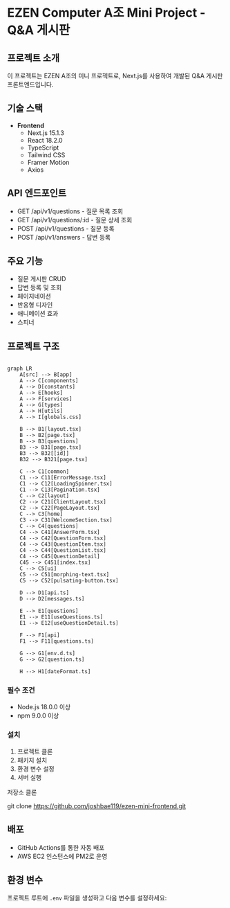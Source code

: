 # EZEN Computer A조 Mini Project - Q&A 게시판

## 프로젝트 소개

이 프로젝트는 EZEN A조의 미니 프로젝트로, Next.js를 사용하여 개발된 Q&A 게시판 프론트엔드입니다.

## 기술 스택

- **Frontend**
  - Next.js 15.1.3
  - React 18.2.0
  - TypeScript
  - Tailwind CSS
  - Framer Motion
  - Axios

## API 엔드포인트

- GET /api/v1/questions - 질문 목록 조회
- GET /api/v1/questions/:id - 질문 상세 조회
- POST /api/v1/questions - 질문 등록
- POST /api/v1/answers - 답변 등록

## 주요 기능

- 질문 게시판 CRUD
- 답변 등록 및 조회
- 페이지네이션
- 반응형 디자인
- 애니메이션 효과
- 스피너

## 프로젝트 구조

```mermaid

graph LR
    A[src] --> B[app]
    A --> C[components]
    A --> D[constants]
    A --> E[hooks]
    A --> F[services]
    A --> G[types]
    A --> H[utils]
    A --> I[globals.css]

    B --> B1[layout.tsx]
    B --> B2[page.tsx]
    B --> B3[questions]
    B3 --> B31[page.tsx]
    B3 --> B32[[id]]
    B32 --> B321[page.tsx]

    C --> C1[common]
    C1 --> C11[ErrorMessage.tsx]
    C1 --> C12[LoadingSpinner.tsx]
    C1 --> C13[Pagination.tsx]
    C --> C2[layout]
    C2 --> C21[ClientLayout.tsx]
    C2 --> C22[PageLayout.tsx]
    C --> C3[home]
    C3 --> C31[WelcomeSection.tsx]
    C --> C4[questions]
    C4 --> C41[AnswerForm.tsx]
    C4 --> C42[QuestionForm.tsx]
    C4 --> C43[QuestionItem.tsx]
    C4 --> C44[QuestionList.tsx]
    C4 --> C45[QuestionDetail]
    C45 --> C451[index.tsx]
    C --> C5[ui]
    C5 --> C51[morphing-text.tsx]
    C5 --> C52[pulsating-button.tsx]

    D --> D1[api.ts]
    D --> D2[messages.ts]

    E --> E1[questions]
    E1 --> E11[useQuestions.ts]
    E1 --> E12[useQuestionDetail.ts]

    F --> F1[api]
    F1 --> F11[questions.ts]

    G --> G1[env.d.ts]
    G --> G2[question.ts]

    H --> H1[dateFormat.ts]

```

### 필수 조건

- Node.js 18.0.0 이상
- npm 9.0.0 이상

### 설치

1. 프로젝트 클론
2. 패키지 설치
3. 환경 변수 설정
4. 서버 실행

저장소 클론

git clone https://github.com/joshbae119/ezen-mini-frontend.git

## 배포

- GitHub Actions를 통한 자동 배포
- AWS EC2 인스턴스에 PM2로 운영

## 환경 변수

프로젝트 루트에 `.env` 파일을 생성하고 다음 변수를 설정하세요:
